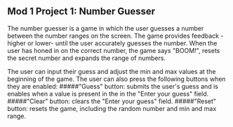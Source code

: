 ## Mod 1 Project 1: Number Guesser

The number guesser is a game in which the user guesses a number between the number ranges on the screen. The game provides feedback - higher or lower- until the user accurately guesses the number. When the user has honed in on the correct number, the game says "BOOM!", resets the secret number and expands the range of numbers.

The user can input their guess and adjust the min and max values at the beginning of the game. The user can also press the following buttons when they are enabled:
#####"Guess" button: submits the user's guess and is enables when a value is present in the in the "Enter your guess" field.
#####"Clear" button: clears the "Enter your guess" field.
#####"Reset" button: resets the game, including the random number and min and max range.

